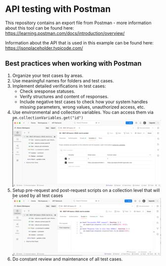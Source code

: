 # API testing with Postman

This repository contains an export file from Postman - more information about this tool can be found here: https://learning.postman.com/docs/introduction/overview/

Information about the API that is used in this example can be found here: https://jsonplaceholder.typicode.com/


## Best practices when working with Postman
1. Organize your test cases by areas.
2. Use meaningful names for folders and test cases.
3. Implement detailed verifications in test cases: 
	- Check sresponse statuses.
	- Verify structures and content of responses. 
	- Include negative test cases to check how your system handles missing parameters, wrong values, unauthorized access, etc.
4. Use environmental and collection variables. You can access them via ```pm.collectionVariables.get("id")``` ![img_1.png](img_1.png)
5. Setup pre-request and post-request scripts on a collection level that will be used by all test cases ![img.png](img.png)
6. Do constant review and maintenance of all test cases. 
